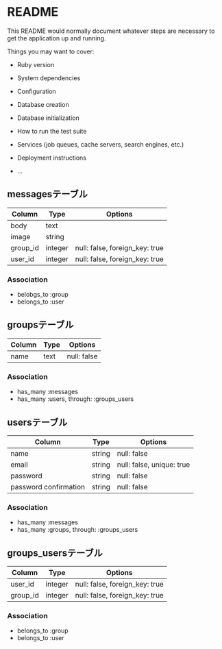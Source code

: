 # README

This README would normally document whatever steps are necessary to get the
application up and running.

Things you may want to cover:

* Ruby version

* System dependencies

* Configuration

* Database creation

* Database initialization

* How to run the test suite

* Services (job queues, cache servers, search engines, etc.)

* Deployment instructions

* ...


## messagesテーブル

|Column|Type|Options|
|------|----|-------|
|body|text| |
|image|string| |
|group_id|integer|null: false, foreign_key: true|
|user_id|integer|null: false, foreign_key: true|

### Association
- belobgs_to :group
- belongs_to :user


## groupsテーブル

|Column|Type|Options|
|------|----|-------|
|name|text|null: false|

### Association
- has_many :messages
- has_many :users, through: :groups_users


## usersテーブル

|Column|Type|Options|
|------|----|-------|
|name|string|null: false|
|email|string|null: false, unique: true|
|password|string|null: false|
|password confirmation|string|null: false|

### Association
- has_many :messages
- has_many :groups, through: :groups_users


## groups_usersテーブル

|Column|Type|Options|
|------|----|-------|
|user_id|integer|null: false, foreign_key: true|
|group_id|integer|null: false, foreign_key: true|

### Association
- belongs_to :group
- belongs_to :user